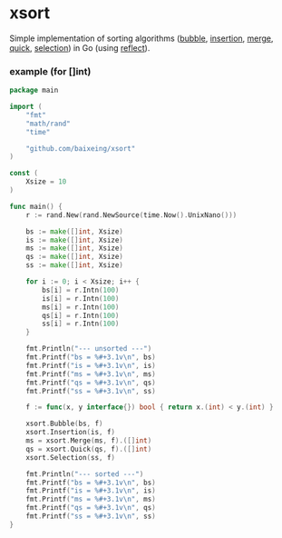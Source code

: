 # xsort
Simple implementation of sorting algorithms ([bubble](https://en.wikipedia.org/wiki/Bubble_sort), [insertion](https://en.wikipedia.org/wiki/Insertion_sort), [merge](https://en.wikipedia.org/wiki/Merge_sort), [quick](https://en.wikipedia.org/wiki/Quicksort), [selection](https://en.wikipedia.org/wiki/Selection_sort)) in Go (using [reflect](https://golang.org/pkg/reflect/)).

### example (for []int)
```go
package main

import (
    "fmt"
    "math/rand"
    "time"

    "github.com/baixeing/xsort"
)

const (
    Xsize = 10
)

func main() {
    r := rand.New(rand.NewSource(time.Now().UnixNano()))

    bs := make([]int, Xsize)
    is := make([]int, Xsize)
    ms := make([]int, Xsize)
    qs := make([]int, Xsize)
    ss := make([]int, Xsize)

    for i := 0; i < Xsize; i++ {
        bs[i] = r.Intn(100)
        is[i] = r.Intn(100)
        ms[i] = r.Intn(100)
        qs[i] = r.Intn(100)
        ss[i] = r.Intn(100)
    }

    fmt.Println("--- unsorted ---")
    fmt.Printf("bs = %#+3.1v\n", bs)
    fmt.Printf("is = %#+3.1v\n", is)
    fmt.Printf("ms = %#+3.1v\n", ms)
    fmt.Printf("qs = %#+3.1v\n", qs)
    fmt.Printf("ss = %#+3.1v\n", ss)

    f := func(x, y interface{}) bool { return x.(int) < y.(int) }

    xsort.Bubble(bs, f)
    xsort.Insertion(is, f)
    ms = xsort.Merge(ms, f).([]int)
    qs = xsort.Quick(qs, f).([]int)
    xsort.Selection(ss, f)

    fmt.Println("--- sorted ---")
    fmt.Printf("bs = %#+3.1v\n", bs)
    fmt.Printf("is = %#+3.1v\n", is)
    fmt.Printf("ms = %#+3.1v\n", ms)
    fmt.Printf("qs = %#+3.1v\n", qs)
    fmt.Printf("ss = %#+3.1v\n", ss)
}
```
